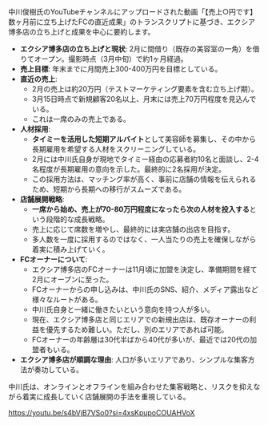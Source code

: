 中川俊樹氏のYouTubeチャンネルにアップロードされた動画「【売上○円です】数ヶ月前に立ち上げたFCの直近成果」のトランスクリプトに基づき、エクシア博多店の立ち上げと成果を中心に要約します。

- **エクシア博多店の立ち上げと現状**: 2月に間借り（既存の美容室の一角）を借りてオープン。撮影時点（3月中旬）で約1ヶ月経過。
- **売上目標**: 年末までに月間売上300-400万円を目標としている。
- **直近の売上**:
    - 2月の売上は約20万円（テストマーケティング要素を含む立ち上げ期）。
    - 3月15日時点で新規顧客20名以上、月末には売上70万円程度を見込んでいる。
    - これは一席のみの売上である。
- **人材採用**:
    - **タイミーを活用した短期アルバイト**として美容師を募集し、その中から長期雇用を希望する人材をスクリーニングしている。
    - 2月には中川氏自身が現地でタイミー経由の応募者約10名と面談し、2-4名程度が長期雇用の意向を示した。最終的に2名採用が決定。
    - この採用方法は、マッチング率が高く、事前に店舗の情報を伝えられるため、短期から長期への移行がスムーズである。
- **店舗展開戦略**:
    - **一席から始め、売上が70-80万円程度になったら次の人材を投入する**という段階的な成長戦略。
    - 売上に応じて席数を増やし、最終的には実店舗の出店を目指す。
    - 多人数を一度に採用するのではなく、一人当たりの売上を確保しながら着実に積み上げていく。
- **FCオーナーについて**:
    - エクシア博多店のFCオーナーは11月頃に加盟を決定し、準備期間を経て2月にオープンに至った。
    - FCオーナーからの申し込みは、中川氏のSNS、紹介、メディア露出など様々なルートがある。
    - 中川氏自身と一緒に働きたいという意向を持つ人が多い。
    - 現在、エクシア博多店と同じエリアでの新規出店は、既存オーナーの利益を優先するため難しい。ただし、別のエリアであれば可能。
    - FCオーナーの年齢層は30代半ばから40代が多いが、最近では20代の加盟者もいる。
- **エクシア博多店が順調な理由**: 人口が多いエリアであり、シンプルな集客方法が奏功している。

中川氏は、オンラインとオフラインを組み合わせた集客戦略と、リスクを抑えながら着実に成長していく店舗展開の手法を重視している。

https://youtu.be/s4bVjB7VSo0?si=4xsKpupoCOUAHVoX